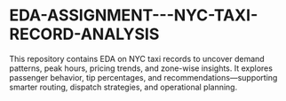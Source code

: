 # EDA-ASSIGNMENT---NYC-TAXI-RECORD-ANALYSIS
This repository contains EDA on NYC taxi records to uncover demand patterns, peak hours, pricing trends, and zone-wise insights. It explores passenger behavior, tip percentages, and recommendations—supporting smarter routing, dispatch strategies, and operational planning.
